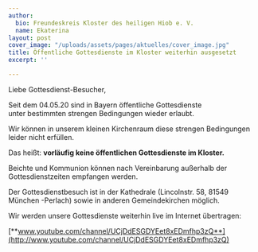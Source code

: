 ```yaml
---
author:
  bio: Freundeskreis Kloster des heiligen Hiob e. V.
  name: Ekaterina
layout: post
cover_image: "/uploads/assets/pages/aktuelles/cover_image.jpg"
title: Öffentliche Gottesdienste im Kloster weiterhin ausgesetzt
excerpt: ''

---
```

Liebe Gottesdienst-Besucher,

Seit dem 04.05.20 sind in Bayern öffentliche Gottesdienste  
unter bestimmten strengen Bedingungen wieder erlaubt.

Wir können in unserem kleinen Kirchenraum diese strengen Bedingungen leider nicht erfüllen.

Das heißt: **vorläufig keine öffentlichen Gottesdienste im Kloster.**

Beichte und Kommunion können nach Vereinbarung außerhalb der Gottesdienstzeiten empfangen werden.

Der Gottesdienstbesuch ist in der Kathedrale (Lincolnstr. 58, 81549 München -Perlach) sowie in anderen Gemeindekirchen möglich.

Wir werden unsere Gottesdienste weiterhin live im Internet übertragen:

[**www.youtube.com/channel/UCjDdESGDYEet8xEDmfhp3zQ**](http://www.youtube.com/channel/UCjDdESGDYEet8xEDmfhp3zQ)
